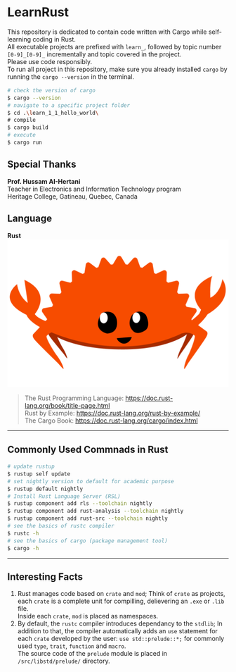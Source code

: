 # LearnRust
This repository is dedicated to contain code written with Cargo while self-learning coding in Rust.  
All executable projects are prefixed with `learn_`, followed by topic number `[0-9]_[0-9]_` incrementally and topic covered in the project.  
Please use code responsibly.  
To run all project in this repository, make sure you already installed `cargo` by running the `cargo --version` in the terminal.
```Bash
# check the version of cargo
$ cargo --version
# navigate to a specific project folder
$ cd .\learn_1_1_hello_world\
# compile
$ cargo build
# execute
$ cargo run
```

## Special Thanks
**Prof. Hussam AI-Hertani**  
Teacher in Electronics and Information Technology program  
Heritage College, Gatineau, Quebec, Canada  

## Language
**Rust**  
![An image for Rust](./rust.png "Red Rust Crab")
> The Rust Programming Language: https://doc.rust-lang.org/book/title-page.html  
> Rust by Example: https://doc.rust-lang.org/rust-by-example/  
> The Cargo Book: https://doc.rust-lang.org/cargo/index.html

---

## Commonly Used Commnads in Rust
```Bash
# update rustup
$ rustup self update
# set nightly version to default for academic purpose
$ rustup default nightly
# Install Rust Language Server (RSL)
$ rustup component add rls --toolchain nightly
$ rustup component add rust-analysis --toolchain nightly
$ rustup component add rust-src --toolchain nightly
# see the basics of rustc compiler
$ rustc -h
# see the basics of cargo (package management tool)
$ cargo -h
```

---

## Interesting Facts
1. Rust manages code based on `crate` and `mod`; Think of `crate` as projects, each `crate` is a complete unit for compilling, delievering an `.exe` or `.lib` file.  
Inside each `crate`, `mod` is placed as namespaces.
2. By default, the `rustc` compiler introduces dependancy to the `stdlib`; In addition to that, the compiler automatically adds an `use` statement for each `crate` developed by the user: `use std::prelude::*;` for commonly used `type`, `trait`, `function` and `macro`.  
The source code of the `prelude` module is placed in `/src/libstd/prelude/` directory.